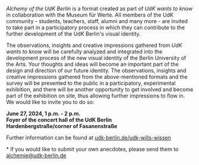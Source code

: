 *Alchemy of the UdK Berlin* is a format created as part of *UdK wants to know* in collaboration with the Museum für Werte. All members of the UdK community - students, teachers, staff, alumni and many more - are invited to take part in a participatory process in which they can contribute to the further development of the UdK Berlin's visual identity.

The observations, insights and creative impressions gathered from *UdK wants to know* will be carefully analyzed and integrated into the development process of the new visual identity of the Berlin University of the Arts. Your thoughts and ideas will become an important part of the design and direction of our future identity. The observations, insights and creative impressions gathered from the above-mentioned formats and the survey will be presented to the public in a participatory, experimental exhibition, and there will be another opportunity to get involved and become part of the exhibition on site, thus allowing further impressions to flow in. We would like to invite you to do so:

**June 27, 2024, 1 p.m. - 2 p.m.**\
**Foyer of the concert hall of the UdK Berlin**\
**Hardenbergstraße/corner of Fasanenstraße**

Further information can be found at [udk-berlin.de/udk-wills-wissen](https://www.udk-berlin.de/udk-wills-wissen)

\* If you would like to submit your own anecdotes, please send them to [alchemie@udk-berlin.de](mailto:alchemie@udk-berlin.de)